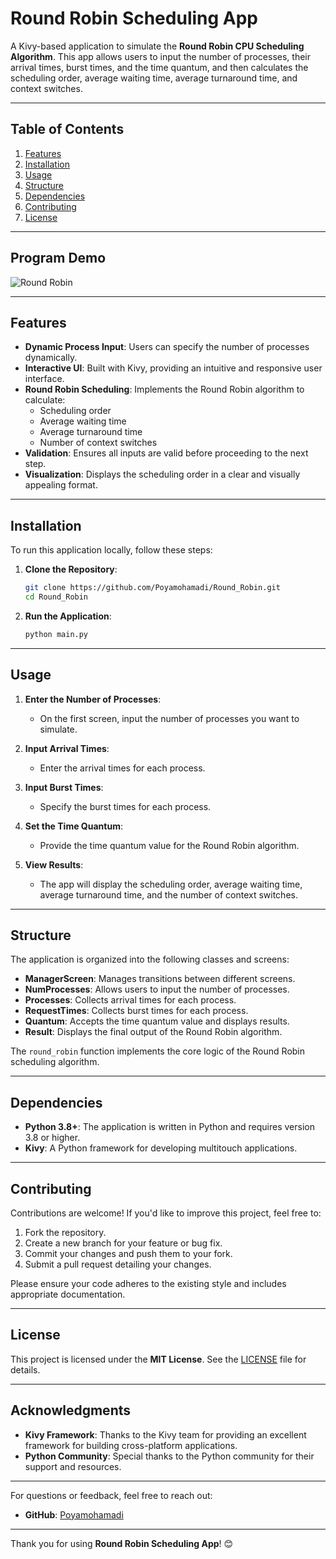 # Round Robin Scheduling App

A Kivy-based application to simulate the **Round Robin CPU Scheduling Algorithm**. This app allows users to input the number of processes, their arrival times, burst times, and the time quantum, and then calculates the scheduling order, average waiting time, average turnaround time, and context switches.

---

## Table of Contents

1. [Features](#features)
2. [Installation](#installation)
3. [Usage](#usage)
4. [Structure](#structure)
5. [Dependencies](#dependencies)
6. [Contributing](#contributing)
7. [License](#license)

---

## Program Demo 

![Round Robin](https://github.com/Poyamohamadi/Round_Robin/blob/main/demo.gif)

---

## Features

- **Dynamic Process Input**: Users can specify the number of processes dynamically.
- **Interactive UI**: Built with Kivy, providing an intuitive and responsive user interface.
- **Round Robin Scheduling**: Implements the Round Robin algorithm to calculate:
  - Scheduling order
  - Average waiting time
  - Average turnaround time
  - Number of context switches
- **Validation**: Ensures all inputs are valid before proceeding to the next step.
- **Visualization**: Displays the scheduling order in a clear and visually appealing format.

---

## Installation

To run this application locally, follow these steps:

1. **Clone the Repository**:
   ```bash
   git clone https://github.com/Poyamohamadi/Round_Robin.git
   cd Round_Robin
   ```

2. **Run the Application**:
   ```bash
   python main.py
   ```

---

## Usage

1. **Enter the Number of Processes**:
   - On the first screen, input the number of processes you want to simulate.

2. **Input Arrival Times**:
   - Enter the arrival times for each process.

3. **Input Burst Times**:
   - Specify the burst times for each process.

4. **Set the Time Quantum**:
   - Provide the time quantum value for the Round Robin algorithm.

5. **View Results**:
   - The app will display the scheduling order, average waiting time, average turnaround time, and the number of context switches.

---

## Structure

The application is organized into the following classes and screens:

- **ManagerScreen**: Manages transitions between different screens.
- **NumProcesses**: Allows users to input the number of processes.
- **Processes**: Collects arrival times for each process.
- **RequestTimes**: Collects burst times for each process.
- **Quantum**: Accepts the time quantum value and displays results.
- **Result**: Displays the final output of the Round Robin algorithm.

The `round_robin` function implements the core logic of the Round Robin scheduling algorithm.

---

## Dependencies

- **Python 3.8+**: The application is written in Python and requires version 3.8 or higher.
- **Kivy**: A Python framework for developing multitouch applications.

---

## Contributing

Contributions are welcome! If you'd like to improve this project, feel free to:

1. Fork the repository.
2. Create a new branch for your feature or bug fix.
3. Commit your changes and push them to your fork.
4. Submit a pull request detailing your changes.

Please ensure your code adheres to the existing style and includes appropriate documentation.

---

## License

This project is licensed under the **MIT License**. See the [LICENSE](https://github.com/Poyamohamadi/Round_Robin/blob/main/LICENSE.md) file for details.

---

## Acknowledgments

- **Kivy Framework**: Thanks to the Kivy team for providing an excellent framework for building cross-platform applications.
- **Python Community**: Special thanks to the Python community for their support and resources.

---

For questions or feedback, feel free to reach out:

- **GitHub**: [Poyamohamadi](https://github.com/Poyamohamadi)

---

Thank you for using **Round Robin Scheduling App**! 😊
